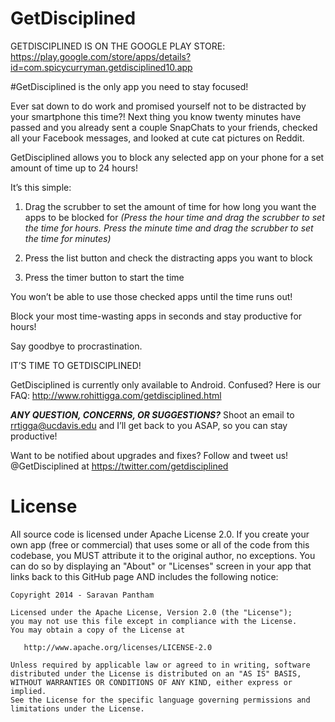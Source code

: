 # GetDisciplined

GETDISCIPLINED IS ON THE GOOGLE PLAY STORE: https://play.google.com/store/apps/details?id=com.spicycurryman.getdisciplined10.app

#GetDisciplined is the only app you need to stay focused!

Ever sat down to do work and promised yourself not to be distracted by your smartphone this time?! Next thing you know twenty minutes have passed and you already sent a couple SnapChats to your friends, checked all your Facebook messages, and looked at cute cat pictures on Reddit.

GetDisciplined allows you to block any selected app on your phone for a set amount of time up to 24 hours!

It’s this simple: 

1) Drag the scrubber to set the amount of time for how long you want the apps to be blocked for
*(Press the hour time and drag the scrubber to set the time for hours. Press the minute time and drag the scrubber to set the time for minutes)*

2) Press the list button and check the distracting apps you want to block


3) Press the timer button to start the time

You won’t be able to use those checked apps until the time runs out! 

Block your most time-wasting apps in seconds and stay productive for hours!

Say goodbye to procrastination.

IT’S TIME TO GETDISCIPLINED!

GetDisciplined is currently only available to Android.
Confused? Here is our FAQ: http://www.rohittigga.com/getdisciplined.html

***ANY QUESTION, CONCERNS, OR SUGGESTIONS?***
Shoot an email to rrtigga@ucdavis.edu and I’ll get back to you ASAP, so you can stay productive!

Want to be notified about upgrades and fixes? Follow and tweet us! @GetDisciplined at https://twitter.com/getdisciplined



License
========
All source code is licensed under Apache License 2.0. If you create your own app (free or commercial) that uses some or all of the code from this codebase, you MUST attribute it to the original author, no exceptions. You can do so by displaying an "About" or "Licenses" screen in your app that links back to this GitHub page AND includes the following notice: 

    Copyright 2014 - Saravan Pantham

    Licensed under the Apache License, Version 2.0 (the "License");
    you may not use this file except in compliance with the License.
    You may obtain a copy of the License at

       http://www.apache.org/licenses/LICENSE-2.0

    Unless required by applicable law or agreed to in writing, software
    distributed under the License is distributed on an "AS IS" BASIS,
    WITHOUT WARRANTIES OR CONDITIONS OF ANY KIND, either express or implied.
    See the License for the specific language governing permissions and
    limitations under the License.
